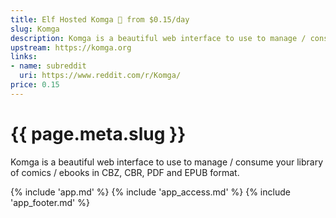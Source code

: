 ```yaml
---
title: Elf Hosted Komga 🧝 from $0.15/day
slug: Komga
description: Komga is a beautiful web interface to use to manage / consume your library of comics / ebooks in CBZ, CBR, PDF and EPUB format
upstream: https://komga.org
links:
- name: subreddit
  uri: https://www.reddit.com/r/Komga/
price: 0.15
---
```


# {{ page.meta.slug }}

Komga is a beautiful web interface to use to manage / consume your library of comics / ebooks in CBZ, CBR, PDF and EPUB format.

{% include 'app.md' %}
{% include 'app_access.md' %}
{% include 'app_footer.md' %}